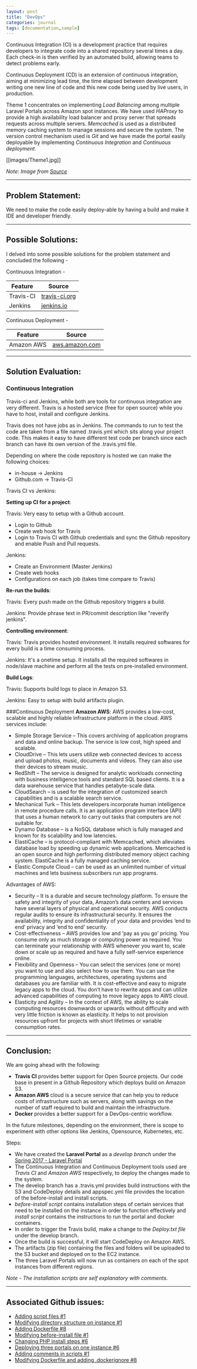 ```yaml
---
layout: post
title: "DevOps"
categories: journal
tags: [documentation,sample]
---
```


Continuous Integration (CI) is a development practice that requires developers to integrate code into a shared repository several times a day. Each check-in is then verified by an automated build, allowing teams to detect problems early.

Continuous Deployment (CD) is an extension of continuous integration, aiming at minimizing lead time, the time elapsed between development writing one new line of code and this new code being used by live users, in production.

Theme 1 concentrates on implementing _Load Balancing_ among multiple Laravel Portals across Amazon spot instances. We have used _HAProxy_ to provide a high availability load balancer and proxy server that spreads requests across multiple servers. _Memcached_ is used as a distributed memory caching system to manage sessions and secure the system. The version control mechanism used is _Git_ and we have made the portal easily deployable by implementing _Continuous Integration_ and _Continuous deployment_.

[[images/Theme1.jpg]]

_Note: Image from [Source](http://courses.airavata.org/slides/CS649-Spring17-Projects-Overview.pdf)_

***

## Problem Statement:

We need to make the code easily deploy-able by having a build and make it IDE and developer friendly.

***

## Possible Solutions:

I delved into some possible solutions for the problem statement and concluded the following -

Continuous Integration -

Feature | Source
------- | -------
Travis-CI | [travis-ci.org](https://travis-ci.org)
Jenkins | [jenkins.io](https://jenkins.io)

Continuous Deployment -

Feature | Source
------- | -------
Amazon AWS | [aws.amazon.com](https://aws.amazon.com)

***

## Solution Evaluation:

### Continuous Integration
Travis-ci and Jenkins, while both are tools for continuous integration are very different. Travis is a hosted service (free for open source) while you have to host, install and configure Jenkins.

Travis does not have jobs as in Jenkins. The commands to run to test the code are taken from a file named .travis.yml which sits along your project code. This makes it easy to have different test code per branch since each branch can have its own version of the .travis.yml file.

Depending on where the code repository is hosted we can make the following choices:

- in-house → Jenkins
- Github.com → Travis-CI

Travis CI vs Jenkins:

**Setting up CI for a project**:

Travis: Very easy to setup with a Github account.
- Login to Github 
- Create web hook for Travis 
- Login to Travis CI with Github credentials and sync the Github repository and enable Push and Pull requests.

Jenkins: 
- Create an Environment (Master Jenkins) 
- Create web hooks 
- Configurations on each job (takes time compare to Travis)

**Re-run the builds**:

Travis: Every push made on the Github repository triggers a build.

Jenkins: Provide phrase text in PR/commit description like "reverify jenkins".

**Controlling environment**:

Travis: Travis provides hosted environment. It installs required softwares for every build is a time consuming process.

Jenkins: It's a onetime setup. It installs all the required softwares in node/slave machine and perform all the tests on pre-installed environment.

**Build Logs**:

Travis: Supports build logs to place in Amazon S3.

Jenkins: Easy to setup with build artifacts plugin.

###Continuous Deployment
**Amazon AWS**:
AWS provides a low-cost, scalable and highly reliable infrastructure platform in the cloud. AWS services include:
- Simple Storage Service – This covers archiving of application programs and data and online backup. The service is low cost, high speed and scalable.
- CloudDrive – This lets users utilize web connected devices to access and upload photos, music, documents and videos. They can also use their devices to stream music.
- RedShift – The service is designed for analytic workloads connecting with business intelligence tools and standard SQL based clients. It is a data warehouse service that handles petabyte-scale data.
- CloudSearch – is used for the integration of customized search capabilities and is a scalable search service.
- Mechanical Turk – This lets developers incorporate human intelligence in remote procedure calls. It is an application program interface (API) that uses a human network to carry out tasks that computers are not suitable for.
- Dynamo Database – is a NoSQL database which is fully managed and known for its scalability and low latencies.
- ElastiCache – is protocol-compliant with Memcached, which alleviates database load by speeding up dynamic web applications. Memcached is an open source and high performing distributed memory object caching system. ElastiCache is a fully managed caching service.
- Elastic Compute Cloud – can be used as an unlimited number of virtual machines and lets business subscribers run app programs.

Advantages of AWS:
- Security – It is a durable and secure technology platform. To ensure the safety and integrity of your data, Amazon’s data centers and services have several layers of physical and operational security. AWS conducts regular audits to ensure its infrastructural security.  It ensures the availability, integrity and confidentiality of your data and provides ‘end to end’ privacy and ‘end to end’ security.
- Cost-effectiveness – AWS provides low and ‘pay as you go’ pricing. You consume only as much storage or computing power as required. You can terminate your relationship with AWS whenever you want to, scale down or scale up as required and have a fully self-service experience online.
- Flexibility and Openness – You can select the services (one or more) you want to use and also select how to use them. You can use the programming languages, architectures, operating systems and databases you are familiar with. It is cost-effective and easy to migrate legacy apps to the cloud. You don’t have to rewrite apps and can utilize advanced capabilities of computing to move legacy apps to AWS cloud.
- Elasticity and Agility – In the context of AWS, the ability to scale computing resources downwards or upwards without difficulty and with very little friction is known as elasticity. It helps to not provision resources upfront for projects with short lifetimes or variable consumption rates.

***

## Conclusion:  
We are going ahead with the following:
- **Travis CI** provides better support for Open Source projects. Our code base in present in a Github Repository which deploys build on Amazon S3.
- **Amazon AWS** cloud is a secure service that can help you to reduce costs of infrastructure such as servers, along with savings on the number of staff required to build and maintain the infrastructure.
- **Docker** provides a better support for a DevOps-centric workflow.

In the future milestones, depending on the environment, there is scope to experiment with other options like Jenkins, Opensource, Kubernetes, etc.

Steps:
* We have created the **Laravel Portal** as a _develop branch_ under the [Spring 2017 - Laravel Portal](https://github.com/airavata-courses/spring17-laravel-portal)
* The Continuous Integration and Continuous Deployment tools used are _Travis CI_ and _Amazon AWS_ respectively, to deploy the changes made to the system.
* The develop branch has a .travis.yml provides build instructions with the S3 and CodeDeploy details and appspec.yml file provides the location of the before-install and install scripts. 
* _before-install script_ contains installation steps of certain services that need to be installed on the instance in order to function effectively and _install script_ contains the instructions to run the portal and docker containers.
* In order to trigger the Travis build, make a change to the _Deploy.txt file_ under the develop branch.
* Once the build is successful, it will start CodeDeploy on Amazon AWS.
* The artifacts (zip file) containing the files and folders will be uploaded to the S3 bucket and deployed on to the EC2 instance.
* The three Laravel Portals will now run as containers on each of the spot instances from different regions.

_Note - The installation scripts are self explanatory with comments._

***

## Associated Github issues:
- [Adding script files #1](https://github.com/airavata-courses/spring17-laravel-portal/commit/e8867f2ac71e9ee12d3def70483507721e0da63a)
- [Modifying directory structure on instance #1](https://github.com/airavata-courses/spring17-laravel-portal/commit/9c5b97f38fa28b2000455f6f1e1cb0380fcd5893)
- [Adding Dockerfile #8](https://github.com/airavata-courses/spring17-laravel-portal/commit/a9cbb4259c042d21bf54d8c77501d84fb9779ea2)
- [Modifying before-install file #1](https://github.com/airavata-courses/spring17-laravel-portal/commit/775bd432f4574ad772bda5a8abddbaf99219b21f)
- [Changing PHP install steps #6](https://github.com/airavata-courses/spring17-laravel-portal/commit/f3aeaa7168ca8d4b3ef7bbf8280e0e853f80f4a3)
- [Deploying three portals on one instance #6](https://github.com/airavata-courses/spring17-laravel-portal/commit/f9eb07679175a12b6a5103d5ce11db99b6bae80b)
- [Adding comments in scripts #1](https://github.com/airavata-courses/spring17-laravel-portal/commit/8d88be133240e4858b88e0bc57d8432e8a22fcf1)
- [Modifying Dockerfile and adding .dockerignore #8](https://github.com/airavata-courses/spring17-laravel-portal/commit/5710f809bf21ece524fd3722d5dc3ce8a896272a)